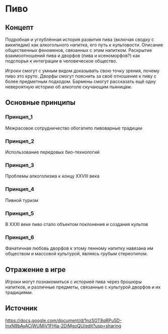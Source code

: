 # Пиво

## Концепт

Подробная и углублённая история развития пива (включая сводку с википедии) как алкогольного напитка, его путь к культовости. 
Описание общественных феноменов, связанных с этим напитком. 
Раскрытие взаимоотношений пива и дворфов (пива и ксеноморфов?) как подспорья к интеграции в человеческое общество.

Игроки смогут с умным видом доказывать свою точку зрения, почему пиво это круто. 
Дворфы смогут пояснить за своё отношение к пиву с более предметным подходом. 
Бармены смогут рассказать ещё одну невероятную историю об алкоголе скучающим пьяницам.

## Основные принципы

### Принцип_1 

Межрасовое сотрудничество обогатило пивоварные традиции

### Принцип_2 

Использование передовых био-технологий

### Принцип_3 

Проблемы алкоголизма к концу XXVIII века

### Принцип_4 
Пивной туризм

### Принцип_5 

В XXXI веке пиво стало объектом поклонения и создания культов

### Принцип_6 

Фанатичная любовь дворфов к этому пенному напитку навязана им обществом и массовой культурой, являясь грубым стереотипом.

## Отражение в игре

Игроки могут познакомиться с историей пива через брошюры напитков, и различные предметы, связанные с культурой дворфов и их традициями.

## Источник
https://docs.google.com/document/d/1nzSGT8qRPu5D-InxN9bAyACjWUMiV1FHla-2DiMgoQU/edit?usp=sharing
